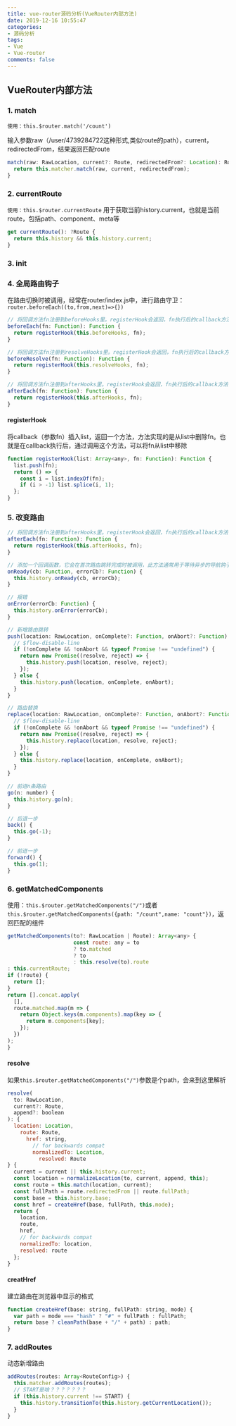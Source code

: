 ```yaml
---
title: vue-router源码分析(VueRouter内部方法) 
date: 2019-12-16 10:55:47
categories:
- 源码分析
tags:
- Vue
- Vue-router
comments: false
---
```




## VueRouter内部方法

### 1. match

`使用：this.$router.match('/count')`

 输入参数raw（/user/4739284722这种形式,类似route的path），current，redirectedFrom，结果返回匹配route

```js
match(raw: RawLocation, current?: Route, redirectedFrom?: Location): Route {
  return this.matcher.match(raw, current, redirectedFrom);
}
```



### 2. currentRoute

`使用：this.$router.currentRoute`
用于获取当前history.current，也就是当前route，包括path、component、meta等

```js
get currentRoute(): ?Route {
  return this.history && this.history.current;
}
```



### 3. init



### 4. 全局路由钩子

在路由切换时被调用，经常在router/index.js中，进行路由守卫：`router.beforeEach((to,from,next)=>{})`

```js
// 将回调方法fn注册到beforeHooks里。registerHook会返回，fn执行后的callback方法，功能是将fn从beforeHooks删除
beforeEach(fn: Function): Function {
  return registerHook(this.beforeHooks, fn);
}

// 将回调方法fn注册到resolveHooks里。registerHook会返回，fn执行后的callback方法，功能是将fn从resolveHooks删除
beforeResolve(fn: Function): Function {
  return registerHook(this.resolveHooks, fn);
}

// 将回调方法fn注册到afterHooks里。registerHook会返回，fn执行后的callback方法，功能是将fn从afterHooks删除
afterEach(fn: Function): Function {
  return registerHook(this.afterHooks, fn);
}
```

#### registerHook

将callback（参数fn）插入list，返回一个方法，方法实现的是从list中删除fn。也就是在callback执行后，通过调用这个方法，可以将fn从list中移除

```js
function registerHook(list: Array<any>, fn: Function): Function {
  list.push(fn);
  return () => {
    const i = list.indexOf(fn);
    if (i > -1) list.splice(i, 1);
  };
}
```



### 5. 改变路由

```js
// 将回调方法fn注册到afterHooks里。registerHook会返回，fn执行后的callback方法，功能是将fn从afterHooks删除
afterEach(fn: Function): Function {
  return registerHook(this.afterHooks, fn);
}

// 添加一个回调函数，它会在首次路由跳转完成时被调用，此方法通常用于等待异步的导航钩子完成，比如在进行服务端渲染中
onReady(cb: Function, errorCb?: Function) {
  this.history.onReady(cb, errorCb);
}

// 报错
onError(errorCb: Function) {
  this.history.onError(errorCb);
}

// 新增路由跳转
push(location: RawLocation, onComplete?: Function, onAbort?: Function) {
  // $flow-disable-line
  if (!onComplete && !onAbort && typeof Promise !== "undefined") {
    return new Promise((resolve, reject) => {
      this.history.push(location, resolve, reject);
    });
  } else {
    this.history.push(location, onComplete, onAbort);
  }
}

// 路由替换
replace(location: RawLocation, onComplete?: Function, onAbort?: Function) {
  // $flow-disable-line
  if (!onComplete && !onAbort && typeof Promise !== "undefined") {
    return new Promise((resolve, reject) => {
      this.history.replace(location, resolve, reject);
    });
  } else {
    this.history.replace(location, onComplete, onAbort);
  }
}

// 前进n条路由
go(n: number) {
  this.history.go(n);
}

// 后退一步
back() {
  this.go(-1);
}

// 前进一步
forward() {
  this.go(1);
}
```



### 6. getMatchedComponents

使用：`this.$router.getMatchedComponents("/")`或者`this.$router.getMatchedComponents({path: "/count",name: "count"})`，返回匹配的组件

```js
getMatchedComponents(to?: RawLocation | Route): Array<any> {
                     const route: any = to
                     ? to.matched
                     ? to
                     : this.resolve(to).route
: this.currentRoute;
if (!route) {
  return [];
}
return [].concat.apply(
  [],
  route.matched.map(m => {
    return Object.keys(m.components).map(key => {
      return m.components[key];
    });
  })
);
}
```

#### resolve

如果`this.$router.getMatchedComponents("/")`参数是个path，会来到这里解析

```js
resolve(
  to: RawLocation,
  current?: Route,
  append?: boolean
): {
  location: Location,
    route: Route,
      href: string,
        // for backwards compat
        normalizedTo: Location,
          resolved: Route
} {
  current = current || this.history.current;
  const location = normalizeLocation(to, current, append, this);
  const route = this.match(location, current);
  const fullPath = route.redirectedFrom || route.fullPath;
  const base = this.history.base;
  const href = createHref(base, fullPath, this.mode);
  return {
    location,
    route,
    href,
    // for backwards compat
    normalizedTo: location,
    resolved: route
  };
}
```

#### creatHref

建立路由在浏览器中显示的格式

```js
function createHref(base: string, fullPath: string, mode) {
  var path = mode === "hash" ? "#" + fullPath : fullPath;
  return base ? cleanPath(base + "/" + path) : path;
}
```



### 7. addRoutes 

动态新增路由

```js
addRoutes(routes: Array<RouteConfig>) {
  this.matcher.addRoutes(routes);
  // START是啥？？？？？？？
  if (this.history.current !== START) {
    this.history.transitionTo(this.history.getCurrentLocation());
  }
}
```

